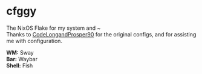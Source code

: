 # cfggy
The NixOS Flake for my system and ~ \
Thanks to [CodeLongandProsper90](https://git.sr.ht/~codelongandpros) for the original configs, and for assisting me with configuration.

**WM:** Sway \
**Bar:** Waybar \
**Shell:** Fish
